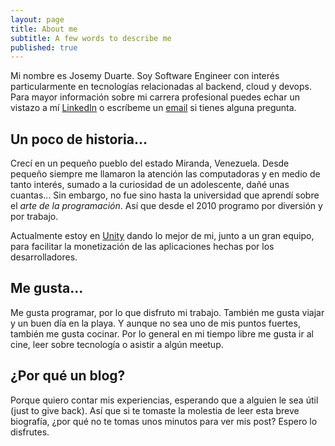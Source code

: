 ```yaml
---
layout: page
title: About me
subtitle: A few words to describe me
published: true
---
```


Mi nombre es Josemy Duarte. Soy Software Engineer con interés particularmente en tecnologías relacionadas al backend, cloud y devops. Para mayor información sobre mi carrera profesional puedes echar un vistazo a mí [LinkedIn](https://www.linkedin.com/in/josemyduarte/) o escríbeme un [email](mailto:duartejosemy@gmail.com) si tienes alguna pregunta.

## Un poco de historia...

Crecí en un pequeño pueblo del estado Miranda, Venezuela. Desde pequeño siempre me llamaron la atención las computadoras y en medio de tanto interés, sumado a la curiosidad de un adolescente, dañé unas cuantas... Sin embargo, no fue sino hasta la universidad que aprendí sobre el *arte de la programación*. Así que desde el 2010 programo por diversión y por trabajo.

Actualmente estoy en [Unity](https://unity.com//) dando lo mejor de mi, junto a un gran equipo, para facilitar la monetización de las aplicaciones hechas por los desarrolladores.

## Me gusta...

Me gusta programar, por lo que disfruto mi trabajo. También me gusta viajar y un buen día en la playa. Y aunque no sea uno de mis puntos fuertes, también me gusta cocinar. Por lo general en mi tiempo libre me gusta ir al cine, leer sobre tecnología o asistir a algún meetup.

## ¿Por qué un blog?

Porque quiero contar mis experiencias, esperando que a alguien le sea útil (just to give back). Así que si te tomaste la molestia de leer esta breve biografía, ¿por qué no te tomas unos minutos para ver mis post? Espero lo disfrutes.
